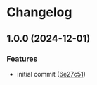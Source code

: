 # Changelog

## 1.0.0 (2024-12-01)


### Features

* initial commit ([6e27c51](https://github.com/buka-inc/actions.json-to-env/commit/6e27c51596c42cbf51ba5cec9c00eba39f2b0df8))
